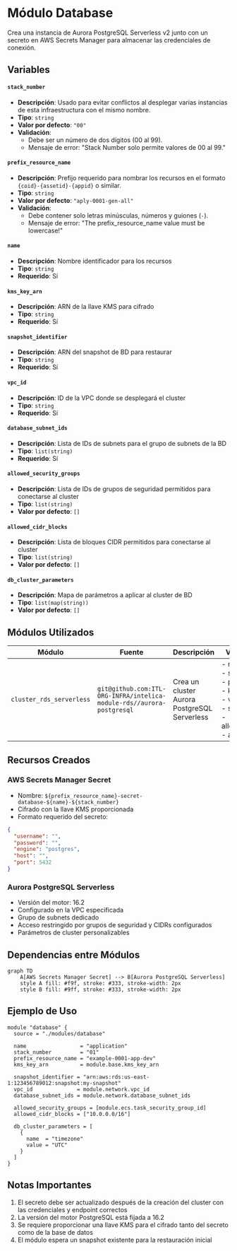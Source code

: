 # Módulo Database

Crea una instancia de Aurora PostgreSQL Serverless v2 junto con un secreto en AWS Secrets Manager para almacenar las
credenciales de conexión.

## Variables

#### `stack_number`

- **Descripción**: Usado para evitar conflictos al desplegar varias instancias de esta infraestructura con el mismo
  nombre.
- **Tipo**: `string`
- **Valor por defecto**: `"00"`
- **Validación**:
    - Debe ser un número de dos dígitos (00 al 99).
    - Mensaje de error: "Stack Number solo permite valores de 00 al 99."

#### `prefix_resource_name`

- **Descripción**: Prefijo requerido para nombrar los recursos en el formato `{coid}-{assetid}-{appid}` o similar.
- **Tipo**: `string`
- **Valor por defecto**: `"aply-0001-gen-all"`
- **Validación**:
    - Debe contener solo letras minúsculas, números y guiones (`-`).
    - Mensaje de error: "The prefix_resource_name value must be lowercase!"

#### `name`

- **Descripción**: Nombre identificador para los recursos
- **Tipo**: `string`
- **Requerido**: Sí

#### `kms_key_arn`

- **Descripción**: ARN de la llave KMS para cifrado
- **Tipo**: `string`
- **Requerido**: Sí

#### `snapshot_identifier`

- **Descripción**: ARN del snapshot de BD para restaurar
- **Tipo**: `string`
- **Requerido**: Sí

#### `vpc_id`

- **Descripción**: ID de la VPC donde se desplegará el cluster
- **Tipo**: `string`
- **Requerido**: Sí

#### `database_subnet_ids`

- **Descripción**: Lista de IDs de subnets para el grupo de subnets de la BD
- **Tipo**: `list(string)`
- **Requerido**: Sí

#### `allowed_security_groups`

- **Descripción**: Lista de IDs de grupos de seguridad permitidos para conectarse al cluster
- **Tipo**: `list(string)`
- **Valor por defecto**: `[]`

#### `allowed_cidr_blocks`

- **Descripción**: Lista de bloques CIDR permitidos para conectarse al cluster
- **Tipo**: `list(string)`
- **Valor por defecto**: `[]`

#### `db_cluster_parameters`

- **Descripción**: Mapa de parámetros a aplicar al cluster de BD
- **Tipo**: `list(map(string))`
- **Valor por defecto**: `[]`

## Módulos Utilizados

| Módulo                   | Fuente                                                                | Descripción                                  | Variables Requeridas                                                                                                                                  |
|--------------------------|-----------------------------------------------------------------------|----------------------------------------------|-------------------------------------------------------------------------------------------------------------------------------------------------------|
| `cluster_rds_serverless` | `git@github.com:ITL-ORG-INFRA/intelica-module-rds//aurora-postgresql` | Crea un cluster Aurora PostgreSQL Serverless | - name<br>- stack_number<br>- prefix_resource_name<br>- kms_key_arn<br>- vpc_id<br>- subnet_ids<br>- allowed_security_groups<br>- allowed_cidr_blocks |

## Recursos Creados

### AWS Secrets Manager Secret

- Nombre: `${prefix_resource_name}-secret-database-${name}-${stack_number}`
- Cifrado con la llave KMS proporcionada
- Formato requerido del secreto:

```json
{
  "username": "",
  "password": "",
  "engine": "postgres",
  "host": "",
  "port": 5432
}
```

### Aurora PostgreSQL Serverless

- Versión del motor: 16.2
- Configurado en la VPC especificada
- Grupo de subnets dedicado
- Acceso restringido por grupos de seguridad y CIDRs configurados
- Parámetros de cluster personalizables

## Dependencias entre Módulos

```mermaid
graph TD
    A[AWS Secrets Manager Secret] --> B[Aurora PostgreSQL Serverless]
    style A fill: #f9f, stroke: #333, stroke-width: 2px
    style B fill: #9ff, stroke: #333, stroke-width: 2px
```

## Ejemplo de Uso

```hcl
module "database" {
  source = "./modules/database"

  name                 = "application"
  stack_number         = "01"
  prefix_resource_name = "example-0001-app-dev"
  kms_key_arn          = module.base.kms_key_arn

  snapshot_identifier = "arn:aws:rds:us-east-1:123456789012:snapshot:my-snapshot"
  vpc_id              = module.network.vpc_id
  database_subnet_ids = module.network.database_subnet_ids

  allowed_security_groups = [module.ecs.task_security_group_id]
  allowed_cidr_blocks = ["10.0.0.0/16"]

  db_cluster_parameters = [
    {
      name  = "timezone"
      value = "UTC"
    }
  ]
}
```

## Notas Importantes

1. El secreto debe ser actualizado después de la creación del cluster con las credenciales y endpoint correctos
2. La versión del motor PostgreSQL está fijada a 16.2
3. Se requiere proporcionar una llave KMS para el cifrado tanto del secreto como de la base de datos
4. El módulo espera un snapshot existente para la restauración inicial